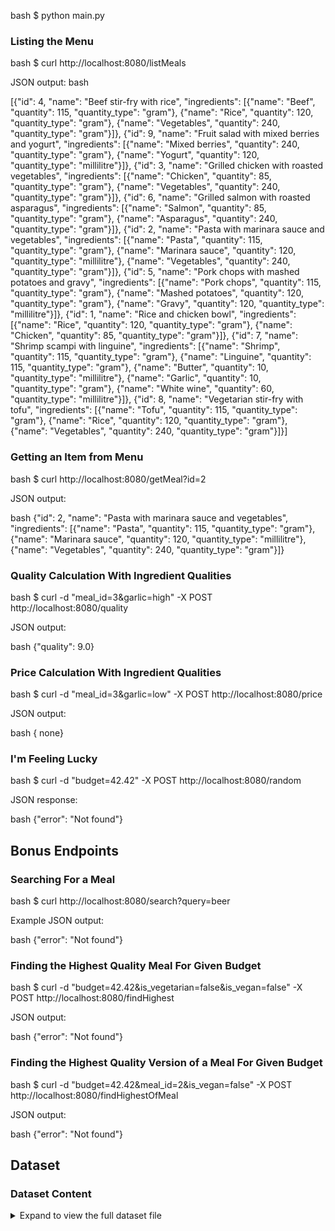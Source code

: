 bash
$ python main.py



### Listing the Menu
bash
$ curl http://localhost:8080/listMeals


JSON output:
bash

[{"id": 4, "name": "Beef stir-fry with rice", "ingredients": [{"name": "Beef", "quantity": 115, "quantity_type": "gram"}, {"name": "Rice", "quantity": 120, "quantity_type": "gram"}, {"name": "Vegetables", "quantity": 240, "quantity_type": "gram"}]}, {"id": 9, "name": "Fruit salad with mixed berries and yogurt", "ingredients": [{"name": "Mixed berries", "quantity": 240, "quantity_type": "gram"}, {"name": "Yogurt", "quantity": 120, "quantity_type": "millilitre"}]}, {"id": 3, "name": "Grilled chicken with roasted vegetables", "ingredients": [{"name": "Chicken", "quantity": 85, "quantity_type": "gram"}, {"name": "Vegetables", "quantity": 240, "quantity_type": "gram"}]}, {"id": 6, "name": "Grilled salmon with roasted asparagus", "ingredients": [{"name": "Salmon", "quantity": 85, "quantity_type": "gram"}, {"name": "Asparagus", "quantity": 240, "quantity_type": "gram"}]}, {"id": 2, "name": "Pasta with marinara sauce and vegetables", "ingredients": [{"name": "Pasta", "quantity": 115, "quantity_type": "gram"}, {"name": "Marinara sauce", "quantity": 120, "quantity_type": "millilitre"}, {"name": "Vegetables", "quantity": 240, "quantity_type": "gram"}]}, {"id": 5, "name": "Pork chops with mashed potatoes and gravy", "ingredients": [{"name": "Pork chops", "quantity": 115, "quantity_type": "gram"}, {"name": "Mashed potatoes", "quantity": 120, "quantity_type": "gram"}, {"name": "Gravy", "quantity": 120, "quantity_type": "millilitre"}]}, {"id": 1, "name": "Rice and chicken bowl", "ingredients": [{"name": "Rice", "quantity": 120, "quantity_type": "gram"}, {"name": "Chicken", "quantity": 85, "quantity_type": "gram"}]}, {"id": 7, "name": "Shrimp scampi with linguine", "ingredients": [{"name": "Shrimp", "quantity": 115, "quantity_type": "gram"}, {"name": "Linguine", "quantity": 115, "quantity_type": "gram"}, {"name": "Butter", "quantity": 10, "quantity_type": "millilitre"}, {"name": "Garlic", "quantity": 10, "quantity_type": "gram"}, {"name": "White wine", "quantity": 60, "quantity_type": "millilitre"}]}, {"id": 8, "name": "Vegetarian stir-fry with tofu", "ingredients": [{"name": "Tofu", "quantity": 115, "quantity_type": "gram"}, {"name": "Rice", "quantity": 120, "quantity_type": "gram"}, {"name": "Vegetables", "quantity": 240, "quantity_type": "gram"}]}]


### Getting an Item from Menu
bash
$ curl http://localhost:8080/getMeal?id=2

JSON output:

bash
{"id": 2, "name": "Pasta with marinara sauce and vegetables", "ingredients": [{"name": "Pasta", "quantity": 115, "quantity_type": "gram"}, {"name": "Marinara sauce", "quantity": 120, "quantity_type": "millilitre"}, {"name": "Vegetables", "quantity": 240, "quantity_type": "gram"}]} 


### Quality Calculation With Ingredient Qualities

bash
$ curl -d "meal_id=3&garlic=high" -X POST http://localhost:8080/quality


JSON output:

bash
{"quality": 9.0}


### Price Calculation With Ingredient Qualities

bash
$ curl -d "meal_id=3&garlic=low" -X POST http://localhost:8080/price


JSON output:

bash
{ none}


### I'm Feeling Lucky

bash
$ curl -d "budget=42.42" -X POST http://localhost:8080/random


JSON response:

bash
{"error": "Not found"}


## Bonus Endpoints
### Searching For a Meal

bash
$ curl http://localhost:8080/search?query=beer


Example JSON output:

bash
  {"error": "Not found"}


### Finding the Highest Quality Meal For Given Budget

bash
$ curl -d "budget=42.42&is_vegetarian=false&is_vegan=false" -X POST http://localhost:8080/findHighest


JSON output:

bash
{"error": "Not found"}


### Finding the Highest Quality Version of a Meal For Given Budget

bash
$ curl -d "budget=42.42&meal_id=2&is_vegan=false" -X POST http://localhost:8080/findHighestOfMeal


JSON output:

bash
{"error": "Not found"}


## Dataset
### Dataset Content

<details>
  <summary>Expand to view the full dataset file</summary>

json
{
  "meals": [
    {
      "id": 1,
      "name": "Rice and chicken bowl",
      "ingredients": [
        { "name": "Rice", "quantity": 120, "quantity_type": "gram" },
        { "name": "Chicken", "quantity": 85, "quantity_type": "gram" }
      ]
    },
    {
      "id": 2,
      "name": "Pasta with marinara sauce and vegetables",
      "ingredients": [
        { "name": "Pasta", "quantity": 115, "quantity_type": "gram" },
        {
          "name": "Marinara sauce",
          "quantity": 120,
          "quantity_type": "millilitre"
        },
        { "name": "Vegetables", "quantity": 240, "quantity_type": "gram" }
      ]
    },
    {
      "id": 3,
      "name": "Grilled chicken with roasted vegetables",
      "ingredients": [
        { "name": "Chicken", "quantity": 85, "quantity_type": "gram" },
        { "name": "Vegetables", "quantity": 240, "quantity_type": "gram" }
      ]
    },
    {
      "id": 4,
      "name": "Beef stir-fry with rice",
      "ingredients": [
        { "name": "Beef", "quantity": 115, "quantity_type": "gram" },
        { "name": "Rice", "quantity": 120, "quantity_type": "gram" },
        { "name": "Vegetables", "quantity": 240, "quantity_type": "gram" }
      ]
    },
    {
      "id": 5,
      "name": "Pork chops with mashed potatoes and gravy",
      "ingredients": [
        { "name": "Pork chops", "quantity": 115, "quantity_type": "gram" },
        {
          "name": "Mashed potatoes",
          "quantity": 120,
          "quantity_type": "gram"
        },
        { "name": "Gravy", "quantity": 120, "quantity_type": "millilitre" }
      ]
    },
    {
      "id": 6,
      "name": "Grilled salmon with roasted asparagus",
      "ingredients": [
        { "name": "Salmon", "quantity": 85, "quantity_type": "gram" },
        { "name": "Asparagus", "quantity": 240, "quantity_type": "gram" }
      ]
    },
    {
      "id": 7,
      "name": "Shrimp scampi with linguine",
      "ingredients": [
        { "name": "Shrimp", "quantity": 115, "quantity_type": "gram" },
        { "name": "Linguine", "quantity": 115, "quantity_type": "gram" },
        { "name": "Butter", "quantity": 10, "quantity_type": "millilitre" },
        { "name": "Garlic", "quantity": 10, "quantity_type": "gram" },
        { "name": "White wine", "quantity": 60, "quantity_type": "millilitre" }
      ]
    },
    {
      "id": 8,
      "name": "Vegetarian stir-fry with tofu",
      "ingredients": [
        { "name": "Tofu", "quantity": 115, "quantity_type": "gram" },
        { "name": "Rice", "quantity": 120, "quantity_type": "gram" },
        { "name": "Vegetables", "quantity": 240, "quantity_type": "gram" }
      ]
    },
    {
      "id": 9,
      "name": "Fruit salad with mixed berries and yogurt",
      "ingredients": [
        { "name": "Mixed berries", "quantity": 240, "quantity_type": "gram" },
        { "name": "Yogurt", "quantity": 120, "quantity_type": "millilitre" }
      ]
    }
  ],

  "ingredients": [
    {
      "name": "Rice",
      "groups": ["vegan", "vegetarian"],
      "options": [
        {
          "name": "Long grain white rice",
          "quality": "high",
          "price": 3,
          "per_amount": "kilogram"
        },
        {
          "name": "Medium grain brown rice",
          "quality": "medium",
          "price": 2,
          "per_amount": "kilogram"
        },
        {
          "name": "Quick cooking white rice",
          "quality": "low",
          "price": 1.5,
          "per_amount": "kilogram"
        }
      ]
    },
    {
      "name": "Pasta",
      "groups": ["vegetarian"],
      "options": [
        {
          "name": "Semolina pasta",
          "quality": "high",
          "price": 2,
          "per_amount": "kilogram"
        },
        {
          "name": "Whole wheat pasta",
          "quality": "medium",
          "price": 1.5,
          "per_amount": "kilogram"
        },
        {
          "name": "Enriched pasta",
          "quality": "low",
          "price": 1,
          "per_amount": "kilogram"
        }
      ]
    },
    {
      "name": "Chicken",
      "groups": [],
      "options": [
        {
          "name": "Organic, free-range chicken",
          "quality": "high",
          "price": 10,
          "per_amount": "kilogram"
        },
        {
          "name": "Conventional chicken",
          "quality": "medium",
          "price": 7,
          "per_amount": "kilogram"
        },
        {
          "name": "Frozen chicken",
          "quality": "low",
          "price": 4,
          "per_amount": "kilogram"
        }
      ]
    },
    {
      "name": "Beef",
      "groups": [],
      "options": [
        {
          "name": "Grass-fed beef",
          "quality": "high",
          "price": 16,
          "per_amount": "kilogram"
        },
        {
          "name": "Grain-fed beef",
          "quality": "medium",
          "price": 12,
          "per_amount": "kilogram"
        },
        {
          "name": "Processed beef",
          "quality": "low",
          "price": 8,
          "per_amount": "kilogram"
        }
      ]
    },
    {
      "name": "Pork",
      "groups": [],
      "options": [
        {
          "name": "Heritage breed pork",
          "quality": "high",
          "price": 12,
          "per_amount": "kilogram"
        },
        {
          "name": "Conventional pork",
          "quality": "medium",
          "price": 9,
          "per_amount": "kilogram"
        },
        {
          "name": "Processed pork",
          "quality": "low",
          "price": 6,
          "per_amount": "kilogram"
        }
      ]
    },
    {
      "name": "Salmon",
      "groups": [],
      "options": [
        {
          "name": "Wild-caught salmon",
          "quality": "high",
          "price": 24,
          "per_amount": "kilogram"
        },
        {
          "name": "Farmed salmon",
          "quality": "medium",
          "price": 16,
          "per_amount": "kilogram"
        },
        {
          "name": "Canned tuna",
          "quality": "low",
          "price": 8,
          "per_amount": "kilogram"
        }
      ]
    },
    {
      "name": "Shrimp",
      "groups": [],
      "options": [
        {
          "name": "Wild-caught shrimp",
          "quality": "high",
          "price": 20,
          "per_amount": "kilogram"
        },
        {
          "name": "Farm-raised shrimp",
          "quality": "medium",
          "price": 15,
          "per_amount": "kilogram"
        },
        {
          "name": "Frozen shrimp",
          "quality": "low",
          "price": 10,
          "per_amount": "kilogram"
        }
      ]
    },
    {
      "name": "Vegetables",
      "groups": ["vegan", "vegetarian"],
      "options": [
        {
          "name": "Fresh, organic vegetables",
          "quality": "high",
          "price": 8,
          "per_amount": "kilogram"
        },
        {
          "name": "Fresh, conventional vegetables",
          "quality": "medium",
          "price": 5,
          "per_amount": "kilogram"
        },
        {
          "name": "Frozen vegetables",
          "quality": "low",
          "price": 3,
          "per_amount": "kilogram"
        }
      ]
    },
    {
      "name": "Fruit",
      "groups": ["vegan", "vegetarian"],
      "options": [
        {
          "name": "Fresh, organic fruit",
          "quality": "high",
          "price": 6,
          "per_amount": "kilogram"
        },
        {
          "name": "Fresh, conventional fruit",
          "quality": "medium",
          "price": 4,
          "per_amount": "kilogram"
        },
        {
          "name": "Canned fruit",
          "quality": "low",
          "price": 2,
          "per_amount": "kilogram"
        }
      ]
    },
    {
      "name": "Dairy",
      "groups": ["vegetarian"],
      "options": [
        {
          "name": "Organic, grass-fed dairy",
          "quality": "high",
          "price": 16,
          "per_amount": "litre"
        },
        {
          "name": "Conventional dairy",
          "quality": "medium",
          "price": 8,
          "per_amount": "litre"
        },
        {
          "name": "Processed dairy",
          "quality": "low",
          "price": 4,
          "per_amount": "litre"
        }
      ]
    },
    {
      "name": "Marinara sauce",
      "groups": ["vegan", "vegetarian"],
      "options": [
        {
          "name": "Homemade marinara sauce",
          "quality": "high",
          "price": 20,
          "per_amount": "litre"
        },
        {
          "name": "Store-bought marinara sauce",
          "quality": "medium",
          "price": 12,
          "per_amount": "litre"
        },
        {
          "name": "Canned marinara sauce",
          "quality": "low",
          "price": 6,
          "per_amount": "litre"
        }
      ]
    },
    {
      "name": "Butter",
      "groups": ["vegetarian"],
      "options": [
        {
          "name": "Grass-fed butter",
          "quality": "high",
          "price": 12,
          "per_amount": "kilogram"
        },
        {
          "name": "Conventional butter",
          "quality": "medium",
          "price": 8,
          "per_amount": "kilogram"
        },
        {
          "name": "Margarine",
          "quality": "low",
          "price": 4,
          "per_amount": "kilogram"
        }
      ]
    },
    {
      "name": "Garlic",
      "groups": ["vegan", "vegetarian"],
      "options": [
        {
          "name": "Fresh, organic garlic",
          "quality": "high",
          "price": 6,
          "per_amount": "kilogram"
        },
        {
          "name": "Fresh, conventional garlic",
          "quality": "medium",
          "price": 4,
          "per_amount": "kilogram"
        },
        {
          "name": "Frozen garlic",
          "quality": "low",
          "price": 2,
          "per_amount": "kilogram"
        }
      ]
    },
    {
      "name": "White wine",
      "groups": ["vegan", "vegetarian"],
      "options": [
        {
          "name": "High-end white wine",
          "quality": "high",
          "price": 40,
          "per_amount": "litre"
        },
        {
          "name": "Mid-range white wine",
          "quality": "medium",
          "price": 30,
          "per_amount": "litre"
        },
        {
          "name": "Cheap white wine",
          "quality": "low",
          "price": 20,
          "per_amount": "litre"
        }
      ]
    },
    {
      "name": "Mashed potatoes",
      "groups": ["vegan", "vegetarian"],
      "options": [
        {
          "name": "Homemade mashed potatoes",
          "quality": "high",
          "price": 10,
          "per_amount": "litre"
        },
        {
          "name": "Store-bought mashed potatoes",
          "quality": "medium",
          "price": 7,
          "per_amount": "litre"
        },
        {
          "name": "Instant mashed potatoes",
          "quality": "low",
          "price": 4,
          "per_amount": "litre"
        }
      ]
    },
    {
      "name": "Gravy",
      "groups": [],
      "options": [
        {
          "name": "Homemade gravy",
          "quality": "high",
          "price": 10,
          "per_amount": "litre"
        },
        {
          "name": "Store-bought gravy",
          "quality": "medium",
          "price": 7,
          "per_amount": "litre"
        },
        {
          "name": "Instant gravy",
          "quality": "low",
          "price": 4,
          "per_amount": "litre"
        }
      ]
    },
    {
      "name": "Asparagus",
      "groups": ["vegan", "vegetarian"],
      "options": [
        {
          "name": "Fresh, organic asparagus",
          "quality": "high",
          "price": 8,
          "per_amount": "kilogram"
        },
        {
          "name": "Fresh, conventional asparagus",
          "quality": "medium",
          "price": 5,
          "per_amount": "kilogram"
        },
        {
          "name": "Frozen asparagus",
          "quality": "low",
          "price": 3,
          "per_amount": "kilogram"
        }
      ]
    },
    {
      "name": "Tofu",
      "groups": ["vegan", "vegetarian"],
      "options": [
        {
          "name": "High-quality tofu",
          "quality": "high",
          "price": 8,
          "per_amount": "kilogram"
        },
        {
          "name": "Medium-quality tofu",
          "quality": "medium",
          "price": 6,
          "per_amount": "kilogram"
        },
        {
          "name": "Low-quality tofu",
          "quality": "low",
          "price": 4,
          "per_amount": "kilogram"
        }
      ]
    },
    {
      "name": "Yogurt",
      "groups": ["vegetarian"],
      "options": [
        {
          "name": "Organic, grass-fed yogurt",
          "quality": "high",
          "price": 12,
          "per_amount": "litre"
        },
        {
          "name": "Conventional yogurt",
          "quality": "medium",
          "price": 8,
          "per_amount": "litre"
        },
        {
          "name": "Processed yogurt",
          "quality": "low",
          "price": 4,
          "per_amount": "litre"
        }
      ]
    },
    {
      "name": "Mixed berries",
      "groups": ["vegan", "vegetarian"],
      "options": [
        {
          "name": "Fresh, organic mixed berries",
          "quality": "high",
          "price": 12,
          "per_amount": "kilogram"
        },
        {
          "name": "Fresh, conventional mixed berries",
          "quality": "medium",
          "price": 8,
          "per_amount": "kilogram"
        },
        {
          "name": "Frozen mixed berries",
          "quality": "low",
          "price": 4,
          "per_amount": "kilogram"
        }
      ]
    },
    {
      "name": "Linguine",
      "groups": ["vegetarian"],
      "options": [
        {
          "name": "High-end linguine",
          "quality": "high",
          "price": 2,
          "per_amount": "kilogram"
        },
        {
          "name": "Mid-range linguine",
          "quality": "medium",
          "price": 1.5,
          "per_amount": "kilogram"
        },
        {
          "name": "Cheap linguine",
          "quality": "low",
          "price": 1,
          "per_amount": "kilogram"
        }
      ]
    }
  ]
}


</details>
